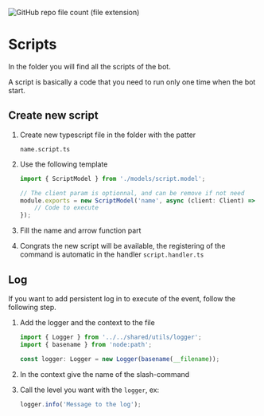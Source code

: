 ![GitHub repo file count (file extension)](https://img.shields.io/github/directory-file-count/Glassait/FOLD_Bot/src%2Fmodule%2Ffeature%2Fscripts?type=file&extension=ts&style=flat-square&label=Scripts)

# Scripts

In the folder you will find all the scripts of the bot.

A script is basically a code that you need to run only one time when the bot start.

## Create new script

1. Create new typescript file in the folder with the patter

    ```text
    name.script.ts
    ```
   
2. Use the following template

    ```typescript
    import { ScriptModel } from './models/script.model';

    // The client param is optionnal, and can be remove if not need
    module.exports = new ScriptModel('name', async (client: Client) => {
        // Code to execute
    });
    ```

3. Fill the name and arrow function part
4. Congrats the new script will be available, the registering of the command is automatic in the handler `script.handler.ts`

## Log

If you want to add persistent log in to execute of the event, follow the following step.

1. Add the logger and the context to the file

    ```typescript
    import { Logger } from '../../shared/utils/logger';
    import { basename } from 'node:path';

    const logger: Logger = new Logger(basename(__filename));
    ```

2. In the context give the name of the slash-command
3. Call the level you want with the `logger`, ex:

    ```typescript
    logger.info('Message to the log');
    ```

